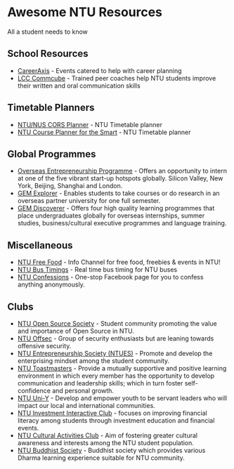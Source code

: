 # Awesome NTU Resources
All a student needs to know

## School Resources
- [CareerAxis](https://careeraxis.ntu.edu.sg/) - Events catered to help with career planning
- [LCC Commcube](https://venus.wis.ntu.edu.sg/FRS/SecuredLanding/Welcome.aspx) - Trained peer coaches help NTU students​​ 
improve their written and oral communication skills

## Timetable Planners
- [NTU/NUS CORS Planner](http://cors.bicrement.com/) - NTU Timetable planner
- [NTU Course Planner for the Smart](http://yuan3y.com/planner/) - NTU Timetable planner

## Global Programmes
- [Overseas Entrepreneurship Programme](https://www.facebook.com/ntuoep/) - Offers an opportunity to intern at one of the five vibrant start-up hotspots globally. Silicon Valley, New York, Beijing, Shanghai and London.
- [GEM Explorer](https://www.facebook.com/GEMExplorer/) - Enables students to take courses or do research in an overseas partner university for one full semester.
- [GEM Discoverer](https://www.facebook.com/GEMDiscovererNTU/) - Offers four high quality learning programmes that place undergraduates globally for overseas internships, summer studies, business/cultural executive programmes and language training. 

## Miscellaneous
- [NTU Free Food](https://t.me/freefoodntu) - Info Channel for free food, freebies & events in NTU!
- [NTU Bus Timings](https://baseride.com/maps/public/ntu/) - Real time bus timing for NTU buses
- [NTU Confessions](https://www.facebook.com/NTUConfess/) - One-stop Facebook page for you to confess anything anonymously.

## Clubs
- [NTU Open Source Society](https://www.facebook.com/ntuoss) - Student community promoting the value and importance of Open Source in NTU.
- [NTU Offsec](https://www.facebook.com/ntu.offsec/) - Group of security enthusiasts but are leaning towards offensive security.
- [NTU Entrepreneurship Society (NTUES)](https://www.facebook.com/entresoc.ntu/) - Promote and develop the enterprising mindset among the student community.
- [NTU Toastmasters](https://www.facebook.com/NTUtoastmasters/) - Provide a mutually supportive and positive learning environment in which every member has the opportunity to develop communication and leadership skills; which in turn foster self-confidence and personal growth.
- [NTU Uni-Y](https://www.facebook.com/uniyntu/) - Develop and empower youth to be servant leaders who will impact our local and international communities.
- [NTU Investment Interactive Club](https://www.facebook.com/NTU.IIC) - focuses on improving financial literacy among students through investment education and financial events.
- [NTU Cultural Activities Club](https://www.facebook.com/ntucac/) - Aim of fostering greater cultural awareness and interests among the NTU student population.
- [NTU Buddhist Society](https://www.facebook.com/NTUBS/) - Buddhist society which provides various Dharma learning experience suitable for NTU community.

